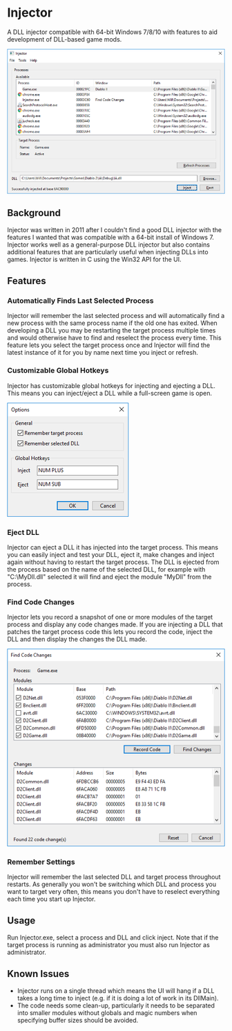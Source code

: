 # Injector
A DLL injector compatible with 64-bit Windows 7/8/10 with features to aid development of DLL-based game mods.

![Injector Window](Screenshots/Injector.png)

## Background
Injector was written in 2011 after I couldn't find a good DLL injector with the features I wanted that was compatible with a 64-bit install of Windows 7. Injector works well as a general-purpose DLL injector but also contains additional features that are particularly useful when injecting DLLs into games. Injector is written in C using the Win32 API for the UI.

## Features
### Automatically Finds Last Selected Process
Injector will remember the last selected process and will automatically find a new process with the same process name if the old one has exited. When developing a DLL you may be restarting the target process multiple times and would otherwise have to find and reselect the process every time. This feature lets you select the target process once and Injector will find the latest instance of it for you by name next time you inject or refresh.

### Customizable Global Hotkeys
Injector has customizable global hotkeys for injecting and ejecting a DLL. This means you can inject/eject a DLL while a full-screen game is open.

![Injector Options](Screenshots/Options.png)

### Eject DLL
Injector can eject a DLL it has injected into the target process. This means you can easily inject and test your DLL, eject it, make changes and inject again without having to restart the target process. The DLL is ejected from the process based on the name of the selected DLL, for example with "C:\MyDll.dll" selected it will find and eject the module "MyDll" from the process.

### Find Code Changes
Injector lets you record a snapshot of one or more modules of the target process and display any code changes made. If you are injecting a DLL that patches the target process code this lets you record the code, inject the DLL and then display the changes the DLL made.

![Code Changes Window](Screenshots/CodeChanges.png)

### Remember Settings
Injector will remember the last selected DLL and target process throughout restarts. As generally you won't be switching which DLL and process you want to target very often, this means you don't have to reselect everything each time you start up Injector.

## Usage
Run Injector.exe, select a process and DLL and click inject. Note that if the target process is running as administrator you must also run Injector as administrator.

## Known Issues
* Injector runs on a single thread which means the UI will hang if a DLL takes a long time to inject (e.g. if it is doing a lot of work in its DllMain).
* The code needs some clean-up, particularly it needs to be separated into smaller modules without globals and magic numbers when specifying buffer sizes should be avoided.
